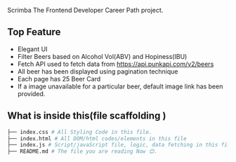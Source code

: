 Scrimba The Frontend Developer Career Path project.

## Top Feature
* Elegant UI
* Filter Beers based on Alcohol Vol(ABV) and Hopiness(IBU)
* Fetch API used to fetch data from https://api.punkapi.com/v2/beers
* All beer has been displayed using pagination technique
* Each page has 25 Beer Card
* If a image unavailable for a particular beer, default image link has been provided.


## What is inside this(file scaffolding )

```bash
├── index.css # All Styling Code in this file.
├── index.html # All DOM/html codes/elements in this file
├── index.js # Script/javaScript file, logic, data fetching in this file
├── README.md # The file you are reading Now 😊.
```
